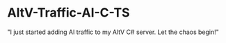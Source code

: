 # AltV-Traffic-AI-C-TS
"I just started adding AI traffic to my AltV C# server. Let the chaos begin!"

